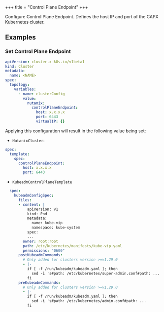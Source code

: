 +++
title = "Control Plane Endpoint"
+++

Configure Control Plane Endpoint. Defines the host IP and port of the CAPX Kubernetes cluster.

## Examples

### Set Control Plane Endpoint

```yaml
apiVersion: cluster.x-k8s.io/v1beta1
kind: Cluster
metadata:
  name: <NAME>
spec:
  topology:
    variables:
      - name: clusterConfig
        value:
          nutanix:
            controlPlaneEndpoint:
              host: x.x.x.x
              port: 6443
              virtualIP: {}
```

Applying this configuration will result in the following value being set:

- `NutanixCluster`:

```yaml
spec:
  template:
    spec:
      controlPlaneEndpoint:
        host: x.x.x.x
        port: 6443
```

- `KubeadmControlPlaneTemplate`

```yaml
  spec:
    kubeadmConfigSpec:
      files:
      - content: |
          apiVersion: v1
          kind: Pod
          metadata:
            name: kube-vip
            namespace: kube-system
          spec:
          ...
        owner: root:root
        path: /etc/kubernetes/manifests/kube-vip.yaml
        permissions: "0600"
      postKubeadmCommands:
        # Only added for clusters version >=v1.29.0
        - |-
          if [ -f /run/kubeadm/kubeadm.yaml ]; then
            sed -i 's#path: /etc/kubernetes/super-admin.conf#path: ...
          fi
      preKubeadmCommands:
        # Only added for clusters version >=v1.29.0
        - |-
          if [ -f /run/kubeadm/kubeadm.yaml ]; then
            sed -i 's#path: /etc/kubernetes/admin.conf#path: ...
          fi
```
